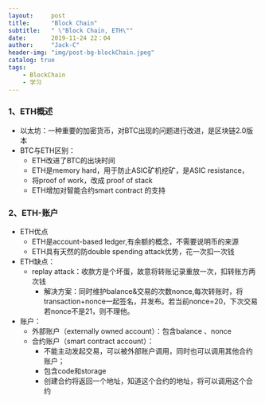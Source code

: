 ```yaml
---
layout:     post
title:      "Block Chain"
subtitle:   " \"Block Chain, ETH\""
date:       2019-11-24 22：04
author:     "Jack-C"
header-img: "img/post-bg-blockChain.jpeg"
catalog: true
tags:
    - BlockChain
    - 学习
---
```




### 1、ETH概述

- 以太坊：一种重要的加密货币，对BTC出现的问题进行改进，是区块链2.0版本
- BTC与ETH区别：
  - ETH改进了BTC的出块时间
  - ETH是memory hard，用于防止ASIC矿机挖矿，是ASIC resistance，
  - 将proof of work，改成 proof of stack
  - ETH增加对智能合约smart contract 的支持

### 2、ETH-账户

- ETH优点
  - ETH是account-based ledger,有余额的概念，不需要说明币的来源
  - ETH具有天然的防double spending attack优势，花一次扣一次钱
- ETH缺点：
  - replay attack：收款方是个坏蛋，故意将转账记录重放一次，扣转账方两次钱
    - 解决方案：同时维护balance&交易的次数nonce,每次转账时，将transaction+nonce一起签名，并发布。若当前nonce=20，下次交易若nonce不是21，则不理他。
- 账户：
  - 外部账户（externally owned account）：包含balance 、nonce
  - 合约账户（smart contract account）：
    - 不能主动发起交易，可以被外部账户调用，同时也可以调用其他合约账户；
    - 包含code和storage
    - 创建合约将返回一个地址，知道这个合约的地址，将可以调用这个合约

